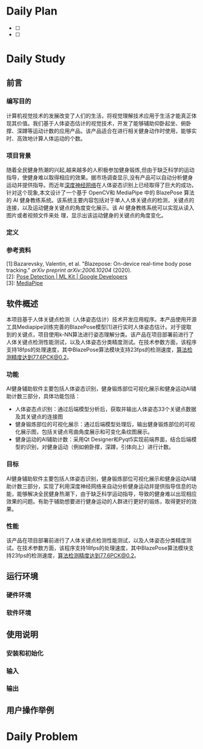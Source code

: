 # Daily Plan
- [ ] 
- [ ] 
# Daily Study
## 前言
### 编写目的
计算机视觉技术的发展改变了人们的生活，将视觉理解技术应用于生活才能真正体现其价值。我们基于人体姿态估计的视觉技术，开发了能够辅助仰卧起坐、俯卧撑、深蹲等运动计数的应用产品。该产品适合在进行相关健身动作时使用，能够实时、高效地计算人体运动的个数。
### 项目背景
随着全民健身热潮的兴起,越来越多的人积极参加健身锻炼,但由于缺乏科学的运动指导，使健身难以取得相应的效果。据市场调查显示,没有产品可以自动分析健身运动并提供指导。而近年[深度神经网络](https://so.csdn.net/so/search?q=%E6%B7%B1%E5%BA%A6%E7%A5%9E%E7%BB%8F%E7%BD%91%E7%BB%9C&spm=1001.2101.3001.7020)在人体姿态识别上已经取得了巨大的成功，针对这个现象,本文设计了一个基于 OpenCV和 MediaPipe 中的 BlazePose 算法的 AI 健身教练系统。该系统主要内容包括对于单人人体关键点的检测，关键点的连接，以及运动健身关键点的角度变化展示。该 AI 健身教练系统可以实现从读入图片或者视频文件来处 理，显示出该运动健身的关键点的角度变化。
### 定义
### 参考资料
[1]:Bazarevsky, Valentin, et al. "Blazepose: On-device real-time body pose tracking." _arXiv preprint arXiv:2006.10204_ (2020).  
[2]: [Pose Detection | ML Kit | Google Developers](https://developers.google.com/ml-kit/vision/pose-detection)  
[3]: [MediaPipe](https://mediapipe.dev/)

## 软件概述
本项目基于人体关键点检测（人体姿态估计）技术开发应用程序。本产品使用开源工具Mediapipe训练完善的BlazePose模型[1]进行实时人体姿态估计。对于提取到的关键点，项目使用k-NN算法进行姿态理解分类。该产品在项目部署前进行了人体关键点检测性能测试，以及人体姿态分类精度测试。在技术参数方面，该程序支持18fps的处理速度，其中BlazePose算法模块支持23fps的检测速度，算法检测精度达到77.6PCK@0.2。
### 功能
AI健身辅助软件主要包括人体姿态识别，健身锻炼部位可视化展示和健身运动AI辅助计数三部分，具体功能包括：
- 人体姿态点识别：通过后端模型分析后，获取并输出人体姿态33个关键点数据及其关键点的连接图
- 健身锻炼部位的可视化展示：通过后端模型处理后，输出健身锻炼部位的可视化展示图，包括关键点弯曲角度展示和可变化条纹图展示。
- 健身运动的AI辅助计数：采用Qt Designer和Pyqt5实现前端界面，结合后端模型的识别，对健身运动（例如俯卧撑，深蹲，引体向上）进行计数。
### 目标
AI健身辅助软件主要包括人体姿态识别，健身锻炼部位可视化展示和健身运动AI辅助计数三部分，实现了利用深度神经网络来自动分析健身运动并提供指导信息的功能，能够解决全民健身热潮下，由于缺乏科学运动指导，导致的健身难以出现相应效果的问题。有助于辅助想要进行健身运动的人群进行更好的锻炼，取得更好的效果。
### 性能
该产品在项目部署前进行了人体关键点检测性能测试，以及人体姿态分类精度测试。在技术参数方面，该程序支持18fps的处理速度，其中BlazePose算法模块支持23fps的检测速度，算法检测精度达到77.6PCK@0.2。
## 运行环境
### 硬件环境
### 软件环境

## 使用说明
### 安装和初始化
### 输入
### 输出
## 用户操作举例
# Daily Problem